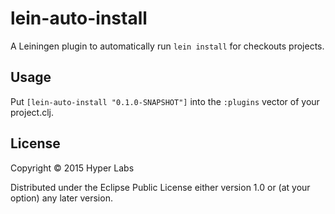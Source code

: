 # lein-auto-install

A Leiningen plugin to automatically run `lein install` for checkouts projects.

## Usage

Put `[lein-auto-install "0.1.0-SNAPSHOT"]` into the `:plugins` vector of your project.clj.

## License

Copyright © 2015 Hyper Labs

Distributed under the Eclipse Public License either version 1.0 or (at
your option) any later version.
